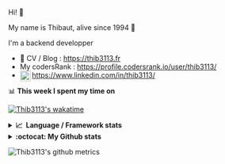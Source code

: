 Hi! 👋

My name is Thibaut, alive since 1994 🍷

I'm a backend developper

-   📝 CV / Blog : https://thib3113.fr
-   My codersRank : https://profile.codersrank.io/user/thib3113/
-   <a href="https://www.linkedin.com/in/thib3113/"><img align="left" alt="Thib3113's Linkedin" width="21px" src="https://raw.githubusercontent.com/peterthehan/peterthehan/master/assets/linkedin.svg" /></a> https://www.linkedin.com/in/thib3113/

📊 **This week I spent my time on**

[![Thib3113's wakatime](https://github-readme-stats.vercel.app/api/wakatime?username=thib3113&layout=default&theme=dracula&langs_count=6&hide_title=true&hide_border=true)](https://wakatime.com/@thib3113)

<details>
  <summary><b>📈&nbsp;&nbsp;Language&nbsp;/&nbsp;Framework stats</b></summary>
  <br/>  
  <a href='https://profile.codersrank.io/user/thib3113/'>
  <img src='http://cr-skills-chart-widget.azurewebsites.net/api/api?username=thib3113&padding=30&skills=php,batchfile,javascript,less,mysql,reactjs,scss,shell,typescript,vue'>
  </a>
</details>

<details>
  <summary><b>:octocat: My Github stats</b></summary>
  <br/>  
  
  <img src="https://github-readme-stats.vercel.app/api?username=thib3113&theme=dracula&show_icons=true&" alt="Thib3113's GitHub stats" />

<!--START_SECTION:activity-->

1. 🗣 Commented on [#1111](https://github.com/crowdsecurity/crowdsec/issues/1111) in [crowdsecurity/crowdsec](https://github.com/crowdsecurity/crowdsec)
2. 🎉 Merged PR [#83](https://github.com/thib3113/unifi-blockips-srv/pull/83) in [thib3113/unifi-blockips-srv](https://github.com/thib3113/unifi-blockips-srv)
3. 🎉 Merged PR [#271](https://github.com/thib3113/unifi-client/pull/271) in [thib3113/unifi-client](https://github.com/thib3113/unifi-client)
4. 🎉 Merged PR [#269](https://github.com/thib3113/unifi-client/pull/269) in [thib3113/unifi-client](https://github.com/thib3113/unifi-client)
5. 🎉 Merged PR [#82](https://github.com/thib3113/unifi-blockips-srv/pull/82) in [thib3113/unifi-blockips-srv](https://github.com/thib3113/unifi-blockips-srv)
 <!--END_SECTION:activity-->

</details>

![Thib3113's github metrics](https://gist.githubusercontent.com/thib3113/83a96e16f8bca103f1b0e376186c66ec/raw/github-metrics.svg)
